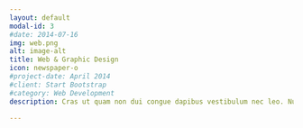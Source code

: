 ```yaml
---
layout: default
modal-id: 3
#date: 2014-07-16
img: web.png
alt: image-alt
title: Web & Graphic Design
icon: newspaper-o
#project-date: April 2014
#client: Start Bootstrap
#category: Web Development
description: Cras ut quam non dui congue dapibus vestibulum nec leo. Nulla hendrerit scelerisque eleifend.

---
```

